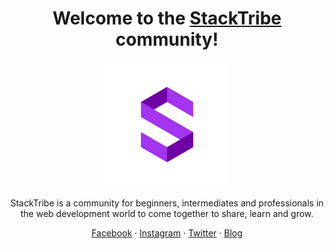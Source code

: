 <h1 align="center">Welcome to the <a href="https://stacktribe.com/">StackTribe</a> community!</h1>

<p align="center">
  <a href="https://stacktribe.com/">
    <img src="https://github.com/stacktribe/.github/blob/main/images/StackTribe.jpg" alt="StackTribe Logo" width="200" height="200">
  </a>
</p>

<p align="center">
  StackTribe is a community for beginners, intermediates and professionals in the web development world to come together to share, learn and grow. 
</p>

<p align="center">
  <a href="https://facebook.com/stacktribe/">Facebook</a>
  ·
  <a href="https://instagram.com/stacktribe/">Instagram</a>
  ·
  <a href="https://twitter.com/stacktribe/">Twitter</a>
  ·
  <a href="https://blog.stacktribe.com/">Blog</a>
</p>

